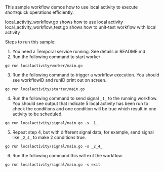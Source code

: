 This sample workflow demos how to use local activity to execute short/quick operations efficiently.

local_activity_workflow.go shows how to use local activity
local_activity_workflow_test.go shows how to unit-test workflow with local activity

Steps to run this sample:
1) You need a Temporal service running. See details in README.md
2) Run the following command to start worker
```
go run localactivity/worker/main.go
```
3) Run the following command to trigger a workflow execution. You should see workflowID and runID print out on screen.
```
go run localactivity/starter/main.go
```
4) Run the following command to send signal `_1_` to the running workflow. You should see output that indicate 5 local activity has been run to check the conditions and one condition will be true which result in one activity to be scheduled.
```
go run localactivity/signal/main.go -s _1_
```
5) Repeat step 4, but with different signal data, for example, send signal like `_2_4_` to make 2 conditions true.
```
go run localactivity/signal/main.go -s _2_4_
```
6) Run the following command this will exit the workflow.
```
go run localactivity/signal/main.go -s exit
```